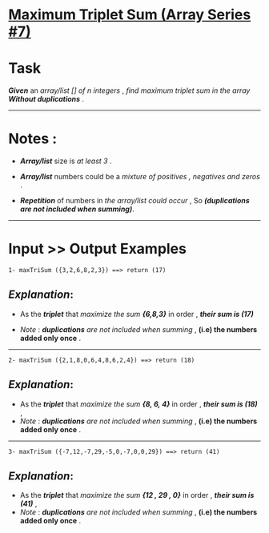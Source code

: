 # [Maximum Triplet Sum (Array Series #7)](https://www.codewars.com/kata/maximum-triplet-sum-array-series-number-7 "https://www.codewars.com/kata/5aa1bcda373c2eb596000112")

# Task

**_Given_** an *array/list [] of n integers* , *find maximum triplet sum in the array* **_Without duplications_**   .
___

# Notes :

* **_Array/list_** size is *at least 3* .

* **_Array/list_** numbers could be a *mixture of positives , negatives and zeros* .

* **_Repetition_** of numbers in *the array/list could occur* , So **_(duplications are not included when summing)_**.
___
# Input >> Output Examples 

```
1- maxTriSum ({3,2,6,8,2,3}) ==> return (17)
```
## **_Explanation_**:

* As the **_triplet_** that *maximize the sum* **_{6,8,3}_** in order , **_their sum is (17)_** 

* *Note* : **_duplications_** *are not included when summing* , **(i.e) the numbers added only once** .
___
```
2- maxTriSum ({2,1,8,0,6,4,8,6,2,4}) ==> return (18)
```
## **_Explanation_**:

* As the **_triplet_** that *maximize the sum* **_{8, 6, 4}_** in order , **_their sum is (18)_** , 
* *Note* : **_duplications_** *are not included when summing* , **(i.e) the numbers added only once** .
___
```
3- maxTriSum ({-7,12,-7,29,-5,0,-7,0,0,29}) ==> return (41)
```
## **_Explanation_**:

* As the **_triplet_** that *maximize the sum* **_{12 , 29 , 0}_** in order , **_their sum is (41)_** , 
* *Note* : **_duplications_** *are not included when summing* , **(i.e) the numbers added only once** .